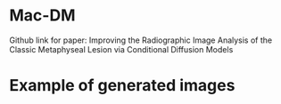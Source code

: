 # Mac-DM
Github link for paper: Improving the Radiographic Image Analysis of the Classic Metaphyseal Lesion via Conditional Diffusion Models
# Example of generated images
